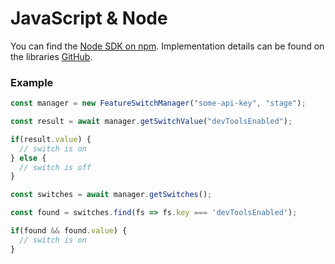 # JavaScript & Node
You can find the [Node SDK on npm](https://www.npmjs.com/package/@dev-team-tool/feature-switches).
Implementation details can be found on the libraries [GitHub](https://github.com/dev-team-tools/feature-switches-node).

### Example
```javascript
const manager = new FeatureSwitchManager("some-api-key", "stage");

const result = await manager.getSwitchValue("devToolsEnabled");

if(result.value) {
  // switch is on
} else {
  // switch is off
}

const switches = await manager.getSwitches();

const found = switches.find(fs => fs.key === 'devToolsEnabled');

if(found && found.value) {
  // switch is on
}
```
